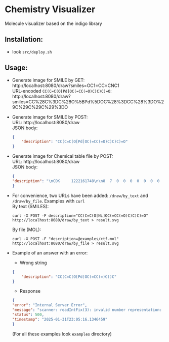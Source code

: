 # Chemistry Visualizer
Molecule visualizer based on the indigo library

## Installation:
- look `src/deploy.sh`

## Usage:

- Generate image for SMILE by GET:<br/>
    http://localhost:8080/draw?smiles=OC1=CC=CNC1
  <br/>URL-encoded `CC(C=C(O[Pd]OC(=CC(=O)C)C)C)=O`:<br/>
    http://localhost:8080/draw?smiles=CC%28C%3DC%28O%5BPd%5DOC%28%3DCC%28%3DO%29C%29C%29C%29%3DO
- Generate image for SMILE by POST:<br/>
    URL: http://localhost:8080/draw <br/>
    JSON body:
    ```JSON
    {
        "description": "CC(C=C(O[Pd]OC(=CC(=O)C)C)C)=O"
    }
    ```
- Generate image for Chemical table file by POST:<br/>
  URL: http://localhost:8080/draw <br/>
  JSON body:<br/>
    ```JSON
    {
    "description": "\nCDK     1222161748\n\n8  7  0  0  0  0  0  0  0  0999 V2000\n1.2990   -0.7500    0.0000 S   0  0  0  0  0  0  0  0  0  0  0  0\n0.0000    0.0000    0.0000 H   0  0  0  0  0  0  0  0  0  0  0  0\n2.5981   -0.0000    0.0000 C   0  0  0  0  0  0  0  0  0  0  0  0\n3.8971   -0.7500    0.0000 N   0  0  0  0  0  0  0  0  0  0  0  0\n3.8971   -2.2500    0.0000 H   0  0  0  0  0  0  0  0  0  0  0  0\n5.1962   -0.0000    0.0000 C   0  0  0  0  0  0  0  0  0  0  0  0\n6.4952    0.7500    0.0000 N   0  0  0  0  0  0  0  0  0  0  0  0\n2.5981    1.5000    0.0000 S   0  0  0  0  0  0  0  0  0  0  0  0\n1  2  1  0  0  0  0\n1  3  1  0  0  0  0\n3  4  1  0  0  0  0\n4  5  1  0  0  0  0\n4  6  1  0  0  0  0\n6  7  3  0  0  0  0\n3  8  2  0  0  0  0\nM  END\n"
    }
    ```
- For convenience, two URLs have been added: `/draw/by_text` and `/draw/by_file`. Examples with `curl`<br/>
  By text (SMILES):<br/>
    ```console
    curl -X POST -F description="CC(C=C(O[Ni]OC(=CC(=O)C)C)C)=O" http://localhost:8080/draw/by_text > result.svg
    ```
  By file (MOL):<br/>
    ```console
    curl -X POST -F "description=@examples/ctf.mol" http://localhost:8080/draw/by_file > result.svg
    ```
  
- Example of an answer with an error:
    - Wrong string
    ```JSON
    {
        "description": "CC(C=C(O[Pd]OC(=CC(=)C))C"
    }
    ```
    - Response
    ```JSON
    {
    "error": "Internal Server Error",
    "message": "scanner: readIntFix(3): invalid number representation: \"1.2\"",
    "status": 500,
    "timestamp": "2025-01-31T23:05:16.1346459"
    }
    ```
  (For all these examples look `examples` directory)
